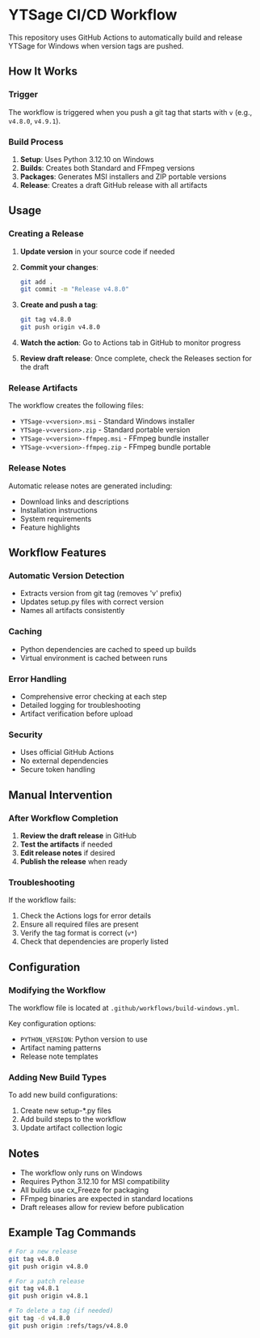 # YTSage CI/CD Workflow

This repository uses GitHub Actions to automatically build and release YTSage for Windows when version tags are pushed.

## How It Works

### Trigger
The workflow is triggered when you push a git tag that starts with `v` (e.g., `v4.8.0`, `v4.9.1`).

### Build Process
1. **Setup**: Uses Python 3.12.10 on Windows
2. **Builds**: Creates both Standard and FFmpeg versions
3. **Packages**: Generates MSI installers and ZIP portable versions
4. **Release**: Creates a draft GitHub release with all artifacts

## Usage

### Creating a Release

1. **Update version** in your source code if needed
2. **Commit your changes**:
   ```bash
   git add .
   git commit -m "Release v4.8.0"
   ```

3. **Create and push a tag**:
   ```bash
   git tag v4.8.0
   git push origin v4.8.0
   ```

4. **Watch the action**: Go to Actions tab in GitHub to monitor progress

5. **Review draft release**: Once complete, check the Releases section for the draft

### Release Artifacts

The workflow creates the following files:

- `YTSage-v<version>.msi` - Standard Windows installer
- `YTSage-v<version>.zip` - Standard portable version
- `YTSage-v<version>-ffmpeg.msi` - FFmpeg bundle installer
- `YTSage-v<version>-ffmpeg.zip` - FFmpeg bundle portable

### Release Notes

Automatic release notes are generated including:
- Download links and descriptions
- Installation instructions
- System requirements
- Feature highlights

## Workflow Features

### Automatic Version Detection
- Extracts version from git tag (removes 'v' prefix)
- Updates setup.py files with correct version
- Names all artifacts consistently

### Caching
- Python dependencies are cached to speed up builds
- Virtual environment is cached between runs

### Error Handling
- Comprehensive error checking at each step
- Detailed logging for troubleshooting
- Artifact verification before upload

### Security
- Uses official GitHub Actions
- No external dependencies
- Secure token handling

## Manual Intervention

### After Workflow Completion
1. **Review the draft release** in GitHub
2. **Test the artifacts** if needed
3. **Edit release notes** if desired
4. **Publish the release** when ready

### Troubleshooting
If the workflow fails:
1. Check the Actions logs for error details
2. Ensure all required files are present
3. Verify the tag format is correct (`v*`)
4. Check that dependencies are properly listed

## Configuration

### Modifying the Workflow
The workflow file is located at `.github/workflows/build-windows.yml`.

Key configuration options:
- `PYTHON_VERSION`: Python version to use
- Artifact naming patterns
- Release note templates

### Adding New Build Types
To add new build configurations:
1. Create new setup-*.py files
2. Add build steps to the workflow
3. Update artifact collection logic

## Notes

- The workflow only runs on Windows
- Requires Python 3.12.10 for MSI compatibility
- All builds use cx_Freeze for packaging
- FFmpeg binaries are expected in standard locations
- Draft releases allow for review before publication

## Example Tag Commands

```bash
# For a new release
git tag v4.8.0
git push origin v4.8.0

# For a patch release
git tag v4.8.1
git push origin v4.8.1

# To delete a tag (if needed)
git tag -d v4.8.0
git push origin :refs/tags/v4.8.0
```
